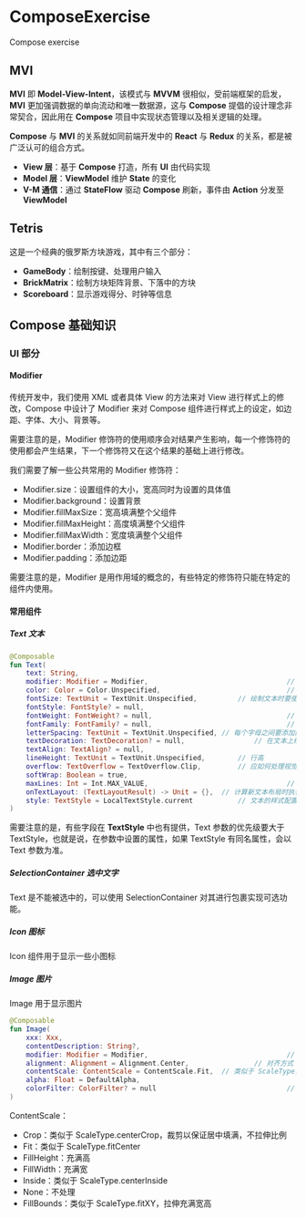 # ComposeExercise

Compose exercise

## MVI

**MVI** 即 **Model-View-Intent**，该模式与 **MVVM** 很相似，受前端框架的启发，**MVI**
更加强调数据的单向流动和唯一数据源，这与 **Compose** 提倡的设计理念非常契合，因此用在 **Compose**
项目中实现状态管理以及相关逻辑的处理。

**Compose** 与 **MVI** 的关系就如同前端开发中的 **React** 与 **Redux** 的关系，都是被广泛认可的组合方式。

- **View 层**：基于 **Compose** 打造，所有 **UI** 由代码实现
- **Model 层**：**ViewModel** 维护 **State** 的变化
- **V-M 通信**：通过 **StateFlow** 驱动 **Compose** 刷新，事件由 **Action** 分发至 **ViewModel**

## Tetris

这是一个经典的俄罗斯方块游戏，其中有三个部分：

- **GameBody**：绘制按键、处理用户输入
- **BrickMatrix**：绘制方块矩阵背景、下落中的方块
- **Scoreboard**：显示游戏得分、时钟等信息

## Compose 基础知识

### UI 部分

#### Modifier

传统开发中，我们使用 XML 或者具体 View 的方法来对 View 进行样式上的修改，Compose 中设计了 Modifier 来对 Compose 组件进行样式上的设定，如边距、字体、大小、背景等。

需要注意的是，Modifier 修饰符的使用顺序会对结果产生影响，每一个修饰符的使用都会产生结果，下一个修饰符又在这个结果的基础上进行修改。

我们需要了解一些公共常用的 Modifier 修饰符：

- Modifier.size：设置组件的大小，宽高同时为设置的具体值
- Modifier.background：设置背景
- Modifier.fillMaxSize：宽高填满整个父组件
- Modifier.fillMaxHeight：高度填满整个父组件
- Modifier.fillMaxWidth：宽度填满整个父组件
- Modifier.border：添加边框
- Modifier.padding：添加边距

需要注意的是，Modifier 是用作用域的概念的，有些特定的修饰符只能在特定的组件内使用。

#### 常用组件

##### Text 文本

```kotlin
@Composable
fun Text(
    text: String,																		// 要显示的文本
    modifier: Modifier = Modifier,									// Modifier
    color: Color = Color.Unspecified,								// 文本颜色
    fontSize: TextUnit = TextUnit.Unspecified,			// 绘制文本时要使用的字形大小
    fontStyle: FontStyle? = null,										// 绘制字母时使用的字体变体（例如斜体）
    fontWeight: FontWeight? = null,									// 绘制文本时使用的字体厚度（例如， FontWeight.Bold）
    fontFamily: FontFamily? = null,									// 呈现文本时要使用的字体系列
    letterSpacing: TextUnit = TextUnit.Unspecified,	// 每个字母之间要添加的空格量
    textDecoration: TextDecoration? = null,					// 在文本上绘制的装饰（例如，下划线）
    textAlign: TextAlign? = null,										// 文本在段落行内的对齐方式
    lineHeight: TextUnit = TextUnit.Unspecified,		// 行高
    overflow: TextOverflow = TextOverflow.Clip,			// 应如何处理视觉溢出
    softWrap: Boolean = true,												// 控制文本是否能够换行
    maxLines: Int = Int.MAX_VALUE,									// 文本最多可以有几行
    onTextLayout: (TextLayoutResult) -> Unit = {},	// 计算新文本布局时执行的回调
    style: TextStyle = LocalTextStyle.current 			// 文本的样式配置，如颜色，字体，行高等。
)
```

需要注意的是，有些字段在 **TextStyle** 中也有提供，Text 参数的优先级要大于 TextStyle，也就是说，在参数中设置的属性，如果 TextStyle 有同名属性，会以 Text 参数为准。

##### SelectionContainer 选中文字

Text 是不能被选中的，可以使用 SelectionContainer 对其进行包裹实现可选功能。

##### Icon 图标

Icon 组件用于显示一些小图标

##### Image 图片

Image 用于显示图片

```kotlin
@Composable
fun Image(
    xxx: Xxx,																				// 支持的不同类型的图片资源
    contentDescription: String?,										// 描述，用于无障碍服务
    modifier: Modifier = Modifier, 									// Modifier
    alignment: Alignment = Alignment.Center, 				// 对齐方式
    contentScale: ContentScale = ContentScale.Fit, 	// 类似于 ScaleType，用于指定图片的填充样式
    alpha: Float = DefaultAlpha, 										// 不透明度
    colorFilter: ColorFilter? = null 								// 颜色过滤器
)
```

ContentScale：

- Crop：类似于 ScaleType.centerCrop，裁剪以保证居中填满，不拉伸比例
- Fit：类似于 ScaleType.fitCenter
- FillHeight：充满高
- FillWidth：充满宽
- Inside：类似于 ScaleType.centerInside
- None：不处理
- FillBounds：类似于 ScaleType.fitXY，拉伸充满宽高